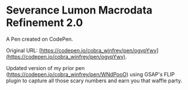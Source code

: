 # Severance Lumon Macrodata Refinement 2.0

A Pen created on CodePen.

Original URL: [https://codepen.io/cobra_winfrey/pen/ogvpYwv](https://codepen.io/cobra_winfrey/pen/ogvpYwv).

Updated version of my prior pen (https://codepen.io/cobra_winfrey/pen/WNdPooO) using GSAP's FLIP plugin to capture all those scary numbers and earn you that waffle party.